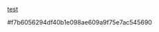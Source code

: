[test](https://github.com/pikougi-nabot/epochrefs/commit/f7b6056294df40b1e098ae609a9f75e7ac545690#diff-39e1c60d637805826b6d8b618a690e9e7c0affc3fdd9872cb12e7576a4223e05R3)

#f7b6056294df40b1e098ae609a9f75e7ac545690
